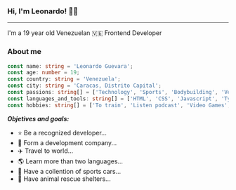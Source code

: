 ### Hi, I'm Leonardo! 🙋‍♂️
___

I'm a 19 year old Venezuelan  🇻🇪  Frontend Developer  

### About me
```typescript
const name: string = 'Leonardo Guevara';
const age: number = 19;
const country: string = 'Venezuela';
const city: string = 'Caracas, Distrito Capital';
const passions: string[] = ['Technology', 'Sports', 'Bodybuilding', 'Velocity'];
const languages_and_tools: string[] = ['HTML', 'CSS', 'Javascript', 'Typescript', 'GIT', 'Scrum'];
const hobbies: string[] = ['To train', 'Listen podcast', 'Video Games', 'To meditate'];
```
***Objetives and goals:***

- ⭐️ Be a recognized developer...
- 👏 Form a development company...
- ✈️ Travel to world...
- 🌎 Learn more than two languages...
- 🚗 Have a collention of sports cars...
- 🦮 Have animal rescue shelters...

